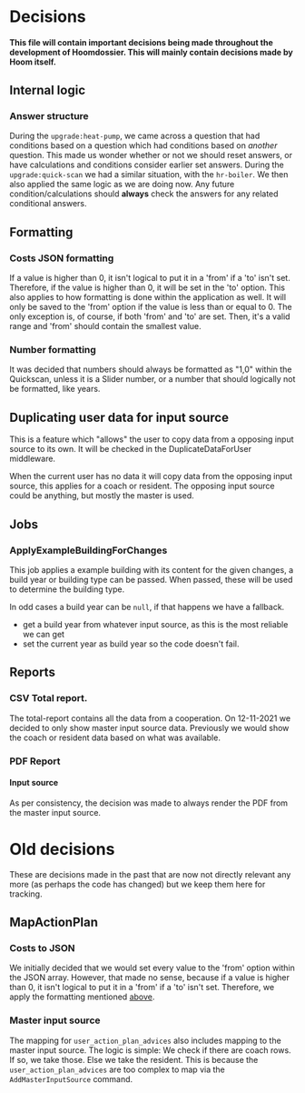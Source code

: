 # Decisions
#### This file will contain important decisions being made throughout the development of Hoomdossier. This will mainly contain decisions made by Hoom itself. 

## Internal logic
### Answer structure
During the `upgrade:heat-pump`, we came across a question that had conditions based on a question which had conditions 
based on _another_ question. This made us wonder whether or not we should reset answers, or have calculations and 
conditions consider earlier set answers. During the `upgrade:quick-scan` we had a similar situation, with the 
`hr-boiler`. We then also applied the same logic as we are doing now. Any future condition/calculations should 
**always** check the answers for any related conditional answers.

## Formatting
### Costs JSON formatting
If a value is higher than 0, it isn't logical to put it in a 'from' if a 'to' isn't set. Therefore, if the value is
higher than 0, it will be set in the 'to' option. This also applies to how formatting is done within the application 
as well. It will only be saved to the 'from' option if the value is less than or equal to 0.
The only exception is, of course, if both 'from' and 'to' are set. Then, it's a valid
range and 'from' should contain the smallest value.

### Number formatting
It was decided that numbers should always be formatted as "1,0" within the Quickscan,
unless it is a Slider number, or a number that should logically not be formatted,
like years.

## Duplicating user data for input source
This is a feature which "allows" the user to copy data from a opposing input source to its own.
It will be checked in the DuplicateDataForUser middleware.

When the current user has no data it will copy data from the opposing input source, this applies for a coach or resident.
The opposing input source could be anything, but mostly the master is used. 

## Jobs
### ApplyExampleBuildingForChanges
This job applies a example building with its content for the given changes, a build year or building type can be passed. When passed, these will be used to determine the building type.

In odd cases a build year can be `null`, if that happens we have a fallback.
- get a build year from whatever input source, as this is the most reliable we can get
- set the current year as build year so the code doesn't fail. 

## Reports
### CSV Total report.
The total-report contains all the data from a cooperation. On 12-11-2021 we decided to only show master input source data. Previously we would show the coach or resident data based on what was available.

### PDF Report
#### Input source
As per consistency, the decision was made to always render the PDF from the master
input source.

# Old decisions
These are decisions made in the past that are now not directly relevant any more (as perhaps the code has changed) 
but we keep them here for tracking.

## MapActionPlan
### Costs to JSON
We initially decided that we would set every value to the 'from' option within the JSON array.
However, that made no sense, because if a value is higher than 0, it isn't logical to put it in 
a 'from' if a 'to' isn't set. Therefore, we apply the formatting mentioned [above](#costs-json-formatting).

### Master input source 
The mapping for `user_action_plan_advices` also includes mapping to the master input source.
The logic is simple: We check if there are coach rows. If so, we take those. Else we take
the resident. This is because the `user_action_plan_advices` are too complex to map
via the `AddMasterInputSource` command.


